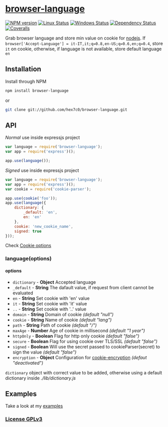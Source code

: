# [browser-language](https://github.com/hex7c0/browser-language)

[![NPM version](https://img.shields.io/npm/v/browser-language.svg)](https://www.npmjs.com/package/browser-language)
[![Linux Status](https://img.shields.io/travis/hex7c0/browser-language.svg?label=linux)](https://travis-ci.org/hex7c0/browser-language)
[![Windows Status](https://img.shields.io/appveyor/ci/hex7c0/browser-language.svg?label=windows)](https://ci.appveyor.com/project/hex7c0/browser-language)
[![Dependency Status](https://img.shields.io/david/hex7c0/browser-language.svg)](https://david-dm.org/hex7c0/browser-language)
[![Coveralls](https://img.shields.io/coveralls/hex7c0/browser-language.svg)](https://coveralls.io/r/hex7c0/browser-language)

Grab browser language and store min value on cookie for [nodejs](http://nodejs.org).
If `browser['Accept-Language'] = it-IT,it;q=0.8,en-US;q=0.6,en;q=0.4`, store `it` on cookie, otherwise, if language is not available, store default language `en`

## Installation

Install through NPM

```bash
npm install browser-language
```
or
```bash
git clone git://github.com/hex7c0/browser-language.git
```

## API

_Normal_ use inside expressjs project
```js
var language = require('browser-language');
var app = require('express')();

app.use(language());
```

_Signed_ use inside expressjs project
```js
var language = require('browser-language');
var app = require('express')();
var cookie = require('cookie-parser');

app.use(cookie('foo'));
app.use(language({
    dictionary: {
        _default: 'en',
        en: 'en'
    },
    cookie: 'new_cookie_name',
    signed: true
}));
```

Check [Cookie options](http://expressjs.com/api.html#res.cookie)

### language(options)

#### options

 - `dictionary` - **Object** Accepted language
  - `_default` - **String** The dafault value, if request from client cannot be evaluated
  - `en` - **String** Set cookie with 'en' value
  - `it` - **String** Set cookie with 'it' value
  - `..` - **String** Set cookie with '..' value
 - `domain` - **String** Domain of cookie *(default "null")*
 - `cookie` - **String** Name of cookie *(default "lang")*
 - `path` - **String** Path of cookie *(default "/")*
 - `maxAge` - **Number** Age of cookie in millisecond *(default "1 year")*
 - `httpOnly` - **Boolean** Flag for http only cookie *(default "false")*
 - `secure` - **Boolean** Flag for using cookie over TLS/SSL *(default "false")*
 - `signed` - **Boolean** Will use the secret passed to cookieParser(secret) to sign the value *(default "false")*
 - `encryption` - **Object** Configuration for [cookie-encryption](https://github.com/hex7c0/cookie-encryption) *(defaut "deactivated")*

`dictionary` object with correct value to be added, otherwise using a default dictionary inside *./lib/dictionary.js*

## Examples

Take a look at my [examples](examples)

### [License GPLv3](LICENSE)

